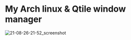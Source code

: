 # My Arch linux & Qtile window manager
![21-08-26-21-52_screenshot](https://user-images.githubusercontent.com/89382043/130985579-92d3e010-5220-42d2-a08f-ebcdbbb7d288.jpg)

